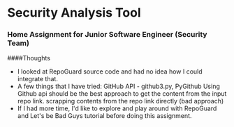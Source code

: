 # Security Analysis Tool
### Home Assignment for Junior Software Engineer (Security Team)
####Thoughts
- I looked at RepoGuard source code and had no idea how I could integrate that.
- A few things that I have tried:
GitHub API - github3.py, PyGithub
  Using Github api should be the best approach to get the content from the input repo link.
scrapping contents from the repo link directly (bad approach)
- If I had more time, I'd like to explore and play around with RepoGuard and Let's be Bad Guys tutorial before doing this assignment.
